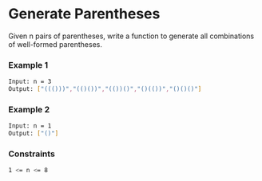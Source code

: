 # Generate Parentheses

Given n pairs of parentheses, write a function to generate all combinations of well-formed parentheses.

### Example 1
```sh
Input: n = 3
Output: ["((()))","(()())","(())()","()(())","()()()"]
```

### Example 2
```sh
Input: n = 1
Output: ["()"]
```

### Constraints
```sh
1 <= n <= 8
```
